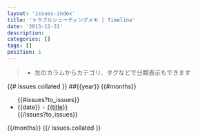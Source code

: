 ```yaml
---
layout: 'issues-index'
title: 'トラブルシューティングメモ | Timeline'
date: '2013-12-31'
description:
categories: []
tags: []
position: 1
---
```


> - 左のカラムからカテゴリ、タグなどで分類表示もできます

{{# issues.collated }}
##{{year}}
{{#months}}
  <ul>
    {{#issues?to_issues}}
      <li>
        <span>{{date}}</span>
        <span style="color: #aaa;">&raquo;</span>
        <a href="{{url}}">{{title}}</a>
      </li>
      {{/issues?to_issues}}
  </ul>
{{/months}}
{{/ issues.collated }}

<br/>
